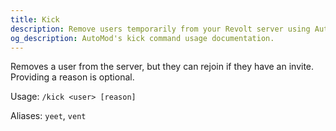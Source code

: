 ```yaml
---
title: Kick
description: Remove users temporarily from your Revolt server using AutoMod's kick command. Maintain server order without permanent restrictions.
og_description: AutoMod's kick command usage documentation.
---
```


Removes a user from the server, but they can rejoin if they have an invite. Providing a reason is optional.

Usage: `/kick <user> [reason]`

Aliases: `yeet`, `vent`
